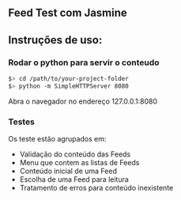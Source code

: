 ## Feed Test com Jasmine

## Instruções de uso:

### Rodar o python para servir o conteudo

  ```bash
  $> cd /path/to/your-project-folder
  $> python -m SimpleHTTPServer 8080
  ```
  Abra o navegador no endereço 127.0.0.1:8080

### Testes
	
Os teste estão agrupados em:
* Validação do conteúdo das Feeds
* Menu que contem as listas de Feeds
* Conteúdo inicial de uma Feed
* Escolha de uma Feed para leitura
* Tratamento de erros para conteúdo inexistente